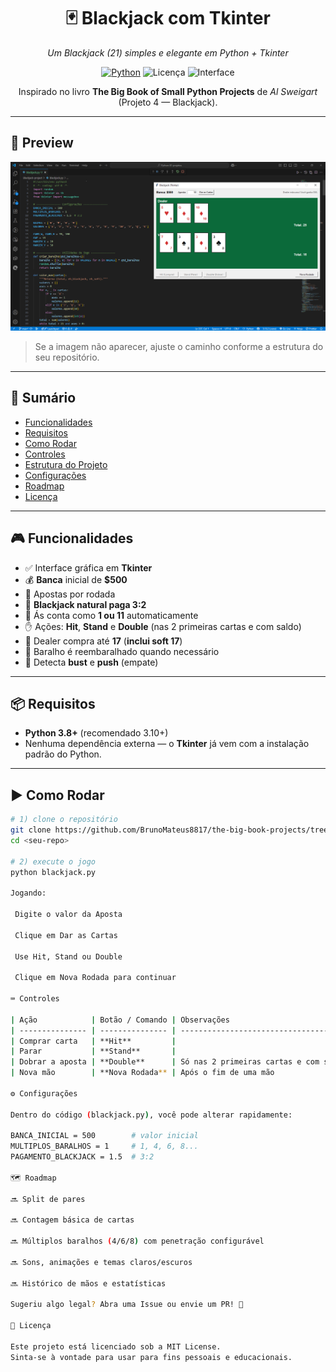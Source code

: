 <h1 align="center">🃏 Blackjack com Tkinter</h1>

<p align="center">
  <em>Um Blackjack (21) simples e elegante em Python + Tkinter</em>
</p>

<p align="center">
  <a href="https://www.python.org/"><img alt="Python" src="https://img.shields.io/badge/Python-3.8%2B-3776AB?logo=python&logoColor=white"></a>
  <img alt="Licença" src="https://img.shields.io/badge/license-MIT-green">
  <img alt="Interface" src="https://img.shields.io/badge/GUI-Tkinter-blue">
</p>

<p align="center">
  Inspirado no livro <strong>The Big Book of Small Python Projects</strong> de <em>Al Sweigart</em> (Projeto 4 — Blackjack).
</p>

---

## 📸 Preview

<p align="center">
  <img src="./Blackjack-project/blackjack-imagem.png" alt="Tela do jogo" width="800">
</p>

> Se a imagem não aparecer, ajuste o caminho conforme a estrutura do seu repositório.

---

## 🧭 Sumário
- [Funcionalidades](#-funcionalidades)
- [Requisitos](#-requisitos)
- [Como Rodar](#%EF%B8%8F-como-rodar)
- [Controles](#-controles)
- [Estrutura do Projeto](#-estrutura-do-projeto)
- [Configurações](#-configurações)
- [Roadmap](#-roadmap)
- [Licença](#-licença)

---

## 🎮 Funcionalidades

- ✅ Interface gráfica em **Tkinter**
- 💰 **Banca** inicial de **$500**
- 🎯 Apostas por rodada
- 🖤 **Blackjack natural paga 3:2**
- 🧠 Ás conta como **1 ou 11** automaticamente
- ✋ Ações: **Hit**, **Stand** e **Double** (nas 2 primeiras cartas e com saldo)
- 🏦 Dealer compra até **17** (**inclui soft 17**)
- 🔁 Baralho é reembaralhado quando necessário
- 🟰 Detecta **bust** e **push** (empate)

---

## 📦 Requisitos

- **Python 3.8+** (recomendado 3.10+)
- Nenhuma dependência externa — o **Tkinter** já vem com a instalação padrão do Python.

---

## ▶️ Como Rodar

```bash
# 1) clone o repositório
git clone https://github.com/BrunoMateus8817/the-big-book-projects/tree/main/Blackjack-project
cd <seu-repo>

# 2) execute o jogo
python blackjack.py

Jogando:

 Digite o valor da Aposta

 Clique em Dar as Cartas

 Use Hit, Stand ou Double

 Clique em Nova Rodada para continuar

⌨️ Controles

| Ação            | Botão / Comando | Observações                           |
| --------------- | --------------- | ------------------------------------- |
| Comprar carta   | **Hit**         |                                       |
| Parar           | **Stand**       |                                       |
| Dobrar a aposta | **Double**      | Só nas 2 primeiras cartas e com saldo |
| Nova mão        | **Nova Rodada** | Após o fim de uma mão                 |

⚙️ Configurações

Dentro do código (blackjack.py), você pode alterar rapidamente:

BANCA_INICIAL = 500        # valor inicial
MULTIPLOS_BARALHOS = 1     # 1, 4, 6, 8...
PAGAMENTO_BLACKJACK = 1.5  # 3:2

🗺️ Roadmap

🔜 Split de pares

🔜 Contagem básica de cartas

🔜 Múltiplos baralhos (4/6/8) com penetração configurável

🔜 Sons, animações e temas claros/escuros

🔜 Histórico de mãos e estatísticas

Sugeriu algo legal? Abra uma Issue ou envie um PR! 🎉

📄 Licença

Este projeto está licenciado sob a MIT License.
Sinta-se à vontade para usar para fins pessoais e educacionais.
